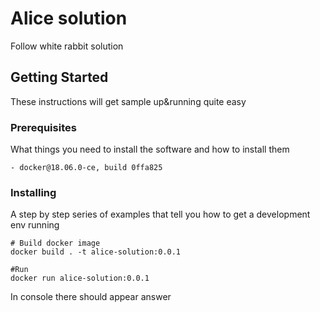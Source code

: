 # Alice solution

Follow white rabbit solution

## Getting Started

These instructions will get sample up&running quite easy

### Prerequisites

What things you need to install the software and how to install them

```
- docker@18.06.0-ce, build 0ffa825
```

### Installing

A step by step series of examples that tell you how to get a development env running

```
# Build docker image
docker build . -t alice-solution:0.0.1

#Run 
docker run alice-solution:0.0.1
```

In console there should appear answer